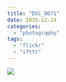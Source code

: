 ```yaml
---
title: "DSC_0071"
date: 2015-12-14
categories: 
  - "photography"
tags: 
  - "flickr"
  - "ifttt"
---
```


![](https://farm6.staticflickr.com/5800/23709247506_4fdde30278_b.jpg)
